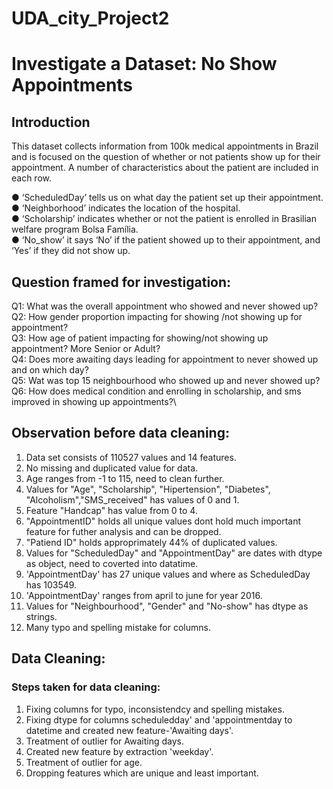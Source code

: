 # UDA_city_Project2

# Investigate a Dataset: No Show Appointments 

## Introduction

This dataset collects information from 100k medical appointments in Brazil and is focused on the question of whether or not patients show up for their appointment. A number of characteristics about the patient are included in each row.

● ‘ScheduledDay’ tells us on what day the patient set up their appointment. \
● ‘Neighborhood’ indicates the location of the hospital. \
● ‘Scholarship’ indicates whether or not the patient is enrolled in Brasilian welfare program Bolsa Família. \
● ‘No_show’ it says ‘No’ if the patient showed up to their appointment, and ‘Yes’ if they did not show up.

## Question framed for investigation:
Q1: What was the overall appointment who showed and never showed up?\
Q2: How gender proportion impacting for showing /not showing up for appointment?\
Q3: How age of patient impacting for showing/not showing up appointment? More Senior or Adult?\
Q4: Does more awaiting days leading for appointment to never showed up and on which day?\
Q5: Wat was top 15 neighbourhood who showed up and never showed up?\
Q6: How does medical condition and enrolling in scholarship, and sms improved in showing up appointments?\

## Observation before data cleaning:

1. Data set consists of 110527 values and 14 features.
2. No missing and duplicated value for data.
3. Age ranges from -1 to 115, need to clean further. 
4. Values for "Age", "Scholarship", "Hipertension", "Diabetes", "Alcoholism","SMS_received" has values of 0 and 1.
5. Feature "Handcap" has value from 0 to 4.
6. "AppointmentID" holds all unique values dont hold much important feature for futher analysis and can be dropped.
7. "Patiend ID" holds approprimately 44% of duplicated values.
8. Values for "ScheduledDay" and "AppointmentDay" are dates with dtype as object, need to coverted into datatime.
9. 'AppointmentDay' has 27 unique values and where as ScheduledDay has 103549.
10. 'AppointmentDay' ranges from april to june for year 2016.
11. Values for "Neighbourhood", "Gender" and "No-show" has dtype as strings.
12. Many typo and spelling mistake for columns.

## Data Cleaning:

### Steps taken for data cleaning:
1. Fixing columns for typo, inconsistendcy and spelling mistakes.
2. Fixing dtype for columns scheduledday' and 'appointmentday to datetime and created new feature-'Awaiting days'.
3. Treatment of outlier for Awaiting days.
4. Created new feature by extraction 'weekday'.
5. Treatment of outlier for age.
6. Dropping features which are unique and least important.
